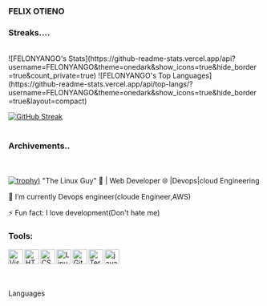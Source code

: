 ### FELIX OTIENO

<!--
**FELONYANGO/FELONYANGO** is a ✨ _special_ ✨ repository because its `README.md` (this file) appears on your GitHub profile.

Here are some ideas to get you started:

- 🔭 I’m currently working on ...
- 🌱 I’m currently learning ...
- 👯 I’m looking to collaborate on ...
- 🤔 I’m looking for help with ...
- 💬 Ask me about ...
- 📫 How to reach me: ...
- 😄 Pronouns: ...
- ⚡ Fun fact: ...
-->
 ### Streaks....
<br>
![FELONYANGO's Stats](https://github-readme-stats.vercel.app/api?username=FELONYANGO&theme=onedark&show_icons=true&hide_border=true&count_private=true)
![FELONYANGO's Top Languages](https://github-readme-stats.vercel.app/api/top-langs/?username=FELONYANGO&theme=onedark&show_icons=true&hide_border=true&layout=compact)  

<br>

[![GitHub Streak](https://streak-stats.demolab.com?user=FELONYANGO&theme=dayfox)](https://git.io/streak-stats)</br>
</br>
### Archivements..
<br></br>[![trophy](https://github-profile-trophy.vercel.app/?username=FELONYANGO&theme=dayfox))](https://github.com/ryo-ma/github-profile-trophy)
  "The Linux Guy" 🐧 | Web  Developer 🌐 |Devops|cloud Engineering
  

🚀 I’m currently Devops engineer(cloude Engineer,AWS)

⚡ Fun fact: I love development(Don't hate me)
###  Tools:

<img align="left" alt="Visual Studio Code" width="29px" src="https://user-images.githubusercontent.com/75170699/133462085-245c5372-cc54-4b2e-8c8e-f946d7dacaad.png" />

<img align="left" alt="HTML5" width="29px" src=
"https://user-images.githubusercontent.com/75170699/133461622-c4263950-fb87-4fca-8f85-bda0dbb1184e.png" />

<img align="left" alt="CSS3" width="29px" src="https://user-images.githubusercontent.com/75170699/133461594-55ffa391-de24-4127-be8a-f7c1fb5b1325.png" />

<img align="left" alt="Linux" width="29px" src="https://user-images.githubusercontent.com/75170699/133460224-4156979d-6927-403b-95a0-3474ac2f659c.png" />

<img align="left" alt="Git" width="29px" src="https://user-images.githubusercontent.com/75170699/133460705-0d21c78b-8b18-4eba-861c-9e8c73d294af.png" />

<img align="left" alt="Terminal" width="29px" src="https://user-images.githubusercontent.com/75170699/133461089-17fd006c-33a1-403e-b12f-7cc90d8dd3aa.png" />

<img align="left" alt="java" width="29px" src="https://user-images.githubusercontent.com/86606639/175787248-77a1df3c-0d15-4fe6-9df8-f98f4be900e0.png" /><br />

<br />
<br />

Languages 

